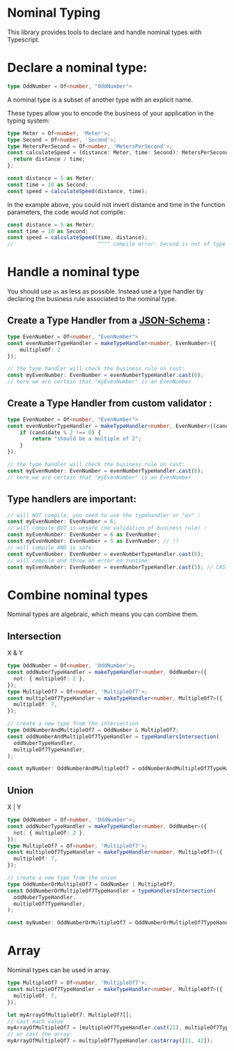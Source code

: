 # Nominal Typing

This library provides tools to declare and handle nominal types with Typescript.

# Declare a nominal type:
```ts
type OddNumber = Of<number, "OddNumber">
```

A nominal type is a subset of another type with an explicit name.

These types allow you to encode the business of your application in the typing system:
```ts
type Meter = Of<number, 'Meter'>;
type Second = Of<number, 'Second'>;
type MetersPerSecond = Of<number, 'MetersPerSecond'>;
const calculateSpeed = (distance: Meter, time: Second): MetersPerSecond => {
  return distance / time;
};

const distance = 5 as Meter;
const time = 10 as Second;
const speed = calculateSpeed(distance, time);
```
In the example above, you could not invert distance and time in the function parameters, the code would not compile:
```ts
const distance = 5 as Meter;
const time = 10 as Second;
const speed = calculateSpeed(time, distance);
//                           ^^^^ compile error: Second is not of type Meter
```

# Handle a nominal type
You should use `as` as less as possible. Instead use a type handler by declaring the business rule associated to the nominal type.



## Create a Type Handler from a [JSON-Schema](https://json-schema.org/understanding-json-schema/index.html) :
```ts
type EvenNumber = Of<number, "EvenNumber">
const evenNumberTypeHandler = makeTypeHandler<number, EvenNumber>({ 
    multipleOf: 2
});

// the type handler will check the business rule on cast:
const myEvenNumber: EvenNumber = evenNumberTypeHandler.cast(6);
// here we are certain that "myEvenNumber" is an EvenNumber
```

## Create a Type Handler from custom validator :
```ts
type EvenNumber = Of<number, "EvenNumber">
const evenNumberTypeHandler = makeTypeHandler<number, EvenNumber>((candidate) => {
    if (candidate % 2 !== 0) {
        return "should be a multiple of 2";
    }
});

// the type handler will check the business rule on cast:
const myEvenNumber: EvenNumber = evenNumberTypeHandler.cast(6);
// here we are certain that "myEvenNumber" is an EvenNumber
```


## Type handlers are important:
```ts
// will NOT compile, you need to use the typehandler or "as" :
const myEvenNumber: EvenNumber = 6; 
// will compile BUT is unsafe (no validation of business rule) :
const myEvenNumber: EvenNumber = 6 as EvenNumber; 
const myEvenNumber: EvenNumber = 5 as EvenNumber; // !!
// will compile AND is safe:
const myEvenNumber: EvenNumber = evenNumberTypeHandler.cast(6);
// will compile and throw an error on runtime:
const myEvenNumber: EvenNumber = evenNumberTypeHandler.cast(5); // CAST ERROR: should be multiple of 2
```

# Combine nominal types
Nominal types are algebraic, which means you can combine them.

## Intersection
X & Y

```ts
type OddNumber = Of<number, 'OddNumber'>;
const oddNuberTypeHandler = makeTypeHandler<number, OddNumber>({
  not: { multipleOf: 2 },
});
type MultipleOf7 = Of<number, 'MultipleOf7'>;
const multipleOf7TypeHandler = makeTypeHandler<number, MultipleOf7>({
  multipleOf: 7,
});

// create a new type from the intersection
type OddNumberAndMultipleOf7 = OddNumber & MultipleOf7;
const oddNumberAndMultipleOf7TypeHandler = typeHandlersIntersection(
  oddNuberTypeHandler,
  multipleOf7TypeHandler,
);

const myNumber: OddNumberAndMultipleOf7 = oddNumberAndMultipleOf7TypeHandler.cast(21);
```

## Union
X | Y

```ts
type OddNumber = Of<number, 'OddNumber'>;
const oddNuberTypeHandler = makeTypeHandler<number, OddNumber>({
  not: { multipleOf: 2 },
});
type MultipleOf7 = Of<number, 'MultipleOf7'>;
const multipleOf7TypeHandler = makeTypeHandler<number, MultipleOf7>({
  multipleOf: 7,
});

// create a new type from the union
type OddNumberOrMultipleOf7 = OddNumber | MultipleOf7;
const OddNumberOrMultipleOf7TypeHandler = typeHandlersIntersection(
  oddNuberTypeHandler,
  multipleOf7TypeHandler,
);

const myNumber: OddNumberOrMultipleOf7 = OddNumberOrMultipleOf7TypeHandler.cast(14);
```


# Array 
Nominal types can be used in array.

```ts
type MultipleOf7 = Of<number, 'MultipleOf7'>;
const multipleOf7TypeHandler = makeTypeHandler<number, MultipleOf7>({
  multipleOf: 7,
});

let myArrayOfMultipleOf7: MultipleOf7[];
// cast each value
myArrayOfMultipleOf7 = [multipleOf7TypeHandler.cast(21), multipleOf7TypeHandler.cast(42)];
// or cast the array:
myArrayOfMultipleOf7 = multipleOf7TypeHandler.castArray([21, 42]);
```
